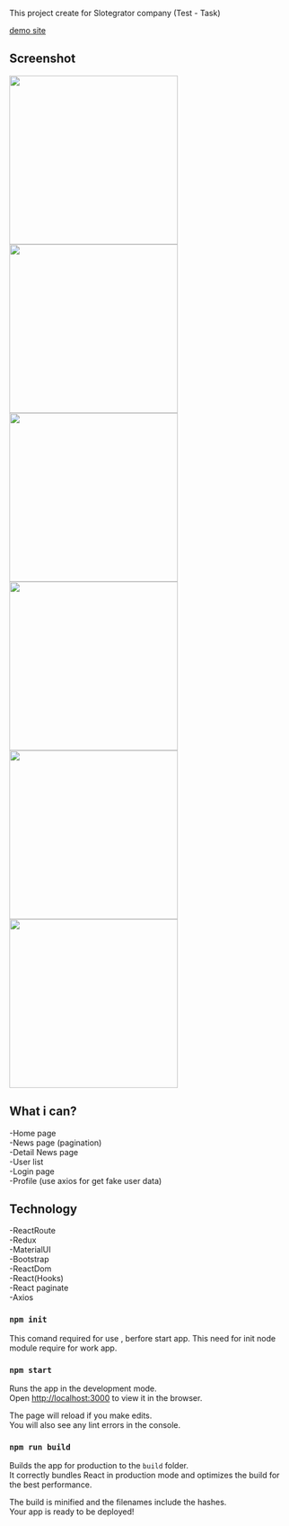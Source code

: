 This project create for Slotegrator company (Test - Task) 

[demo site](http://slotegrator.ruvem.ru/)

## Screenshot
<p float="left">
<img src="https://i.ibb.co/vV5RkDG/2020-10-08-21-23-12.png" width=300>
<img src="https://i.ibb.co/bXQXfP4/2020-10-08-21-22-58.png" width=300>
<img src="https://i.ibb.co/TW0Bnmz/2020-10-08-21-22-47.png" width=300>
<img src="https://i.ibb.co/27gCP0N/2020-10-08-21-22-54.png" width=300>
<img src="https://i.ibb.co/WPpcbdJ/2020-10-08-21-22-42.png" width=300>
<img src="https://i.ibb.co/Sfw2RXS/2020-10-08-21-22-14.png" width=300>
</p>

## What i can?
-Home page <br/>
-News page (pagination) <br/>
-Detail News page <br/>
-User list <br/>
-Login page <br/>
-Profile (use axios for get fake user data) <br/>


## Technology

-ReactRoute <br/>
-Redux <br/>
-MaterialUI  <br/>
-Bootstrap <br/>
-ReactDom <br/>
-React(Hooks) <br/>
-React paginate <br/>
-Axios <br/>

### `npm init`

This comand required for use , berfore start app. This need for init node module require for work app.



### `npm start`

Runs the app in the development mode.<br />
Open [http://localhost:3000](http://localhost:3000) to view it in the browser.

The page will reload if you make edits.<br />
You will also see any lint errors in the console.

### `npm run build`

Builds the app for production to the `build` folder.<br />
It correctly bundles React in production mode and optimizes the build for the best performance.

The build is minified and the filenames include the hashes.<br />
Your app is ready to be deployed!

